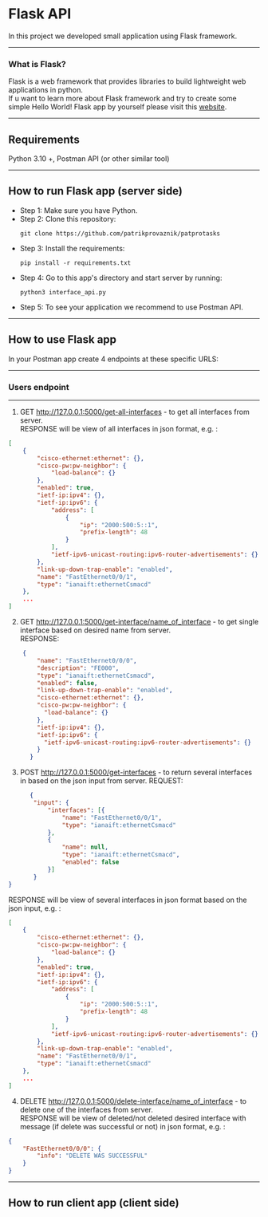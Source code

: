 # Flask API
In this project we developed small application using Flask framework.
___
### What is Flask?
Flask is a web framework that provides libraries to build lightweight web applications in python.  
If u want to learn more about Flask framework and try to create some simple Hello World! Flask app by yourself please
visit this [website](https://www.educative.io/answers/how-to-create-a-hello-world-app-using-python-flask).
___
## Requirements
Python 3.10 +, Postman API (or other similar tool)
___
## How to run Flask app (server side)
* Step 1: Make sure you have Python.
* Step 2: Clone this repository:
  ```commandline
  git clone https://github.com/patrikprovaznik/patprotasks
  ```
* Step 3: Install the requirements: 
  ```commandline
  pip install -r requirements.txt
  ```
* Step 4: Go to this app's directory and start server by running:
  ```commandline
  python3 interface_api.py
  ```
* Step 5: To see your application we recommend to use Postman API.
___
## How to use Flask app
In your Postman app create 4 endpoints at these specific URLS:
***
### Users endpoint
***
1. GET <http://127.0.0.1:5000/get-all-interfaces> - to get all interfaces from server.  
RESPONSE will be view of all interfaces in json format, e.g. :
```json
[
    {
        "cisco-ethernet:ethernet": {},
        "cisco-pw:pw-neighbor": {
            "load-balance": {}
        },
        "enabled": true,
        "ietf-ip:ipv4": {},
        "ietf-ip:ipv6": {
            "address": [
                {
                    "ip": "2000:500:5::1",
                    "prefix-length": 48
                }
            ],
            "ietf-ipv6-unicast-routing:ipv6-router-advertisements": {}
        },
        "link-up-down-trap-enable": "enabled",
        "name": "FastEthernet0/0/1",
        "type": "ianaift:ethernetCsmacd"
    },
    ...
]
```
2. GET <http://127.0.0.1:5000/get-interface/name_of_interface> - to get single interface based on desired name from server.  
RESPONSE:
```json
    {
        "name": "FastEthernet0/0/0",
        "description": "FE000",
        "type": "ianaift:ethernetCsmacd",
        "enabled": false,
        "link-up-down-trap-enable": "enabled",
        "cisco-ethernet:ethernet": {},
        "cisco-pw:pw-neighbor": {
          "load-balance": {}
        },
        "ietf-ip:ipv4": {},
        "ietf-ip:ipv6": {
          "ietf-ipv6-unicast-routing:ipv6-router-advertisements": {}
        }
      }
```
3. POST <http://127.0.0.1:5000/get-interfaces> - to return several interfaces in based on the json input from server. 
REQUEST:
```json
      {
       "input": {
           "interfaces": [{
               "name": "FastEthernet0/0/1",
               "type": "ianaift:ethernetCsmacd"
           },
           {
               "name": null,
               "type": "ianaift:ethernetCsmacd",
               "enabled": false
           }]
       }
}
```
RESPONSE will be view of several interfaces in json format based on the json input, e.g. :
```json
[
    {
        "cisco-ethernet:ethernet": {},
        "cisco-pw:pw-neighbor": {
            "load-balance": {}
        },
        "enabled": true,
        "ietf-ip:ipv4": {},
        "ietf-ip:ipv6": {
            "address": [
                {
                    "ip": "2000:500:5::1",
                    "prefix-length": 48
                }
            ],
            "ietf-ipv6-unicast-routing:ipv6-router-advertisements": {}
        },
        "link-up-down-trap-enable": "enabled",
        "name": "FastEthernet0/0/1",
        "type": "ianaift:ethernetCsmacd"
    },
    ...
]
```
4. DELETE <http://127.0.0.1:5000/delete-interface/name_of_interface> - to delete one of the interfaces from server.  
RESPONSE will be view of deleted/not deleted desired interface with message (if delete was successful or not) in json 
format, e.g. :
```json
{
    "FastEthernet0/0/0": {
        "info": "DELETE WAS SUCCESSFUL"
    }
}
```
---
## How to run client app (client side)
